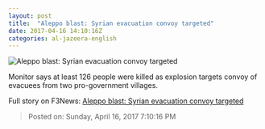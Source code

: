 ```yaml
---
layout: post
title:  "Aleppo blast: Syrian evacuation convoy targeted"
date: 2017-04-16 14:10:16Z
categories: al-jazeera-english
---
```


![Aleppo blast: Syrian evacuation convoy targeted](http://www.aljazeera.com/mritems/Images/2017/4/16/f2648d17a58b44bf8da0e08f635f2287_18.jpg)

Monitor says at least 126 people were killed as explosion targets convoy of evacuees from two pro-government villages.


Full story on F3News: [Aleppo blast: Syrian evacuation convoy targeted](http://www.f3nws.com/n/NKb3QG)

> Posted on: Sunday, April 16, 2017 7:10:16 PM
